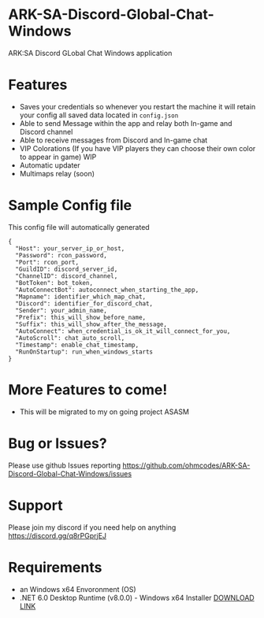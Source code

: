 # ARK-SA-Discord-Global-Chat-Windows
ARK:SA Discord GLobal Chat Windows application 

# Features
- Saves your credentials so whenever you restart the machine it will retain your config all saved data located in ```config.json```
- Able to send Message within the app and relay both In-game and Discord channel
- Able to receive messages from Discord and In-game chat
- VIP Colorations (If you have VIP players they can choose their own color to appear in game) WIP
- Automatic updater
- Multimaps relay (soon)


# Sample Config file
This config file will automatically generated
```
{
  "Host": your_server_ip_or_host,
  "Password": rcon_password,
  "Port": rcon_port,
  "GuildID": discord_server_id,
  "ChannelID": discord_channel,
  "BotToken": bot_token,
  "AutoConnectBot": autoconnect_when_starting_the_app,
  "Mapname": identifier_which_map_chat,
  "Discord": identifier_for_discord_chat,
  "Sender": your_admin_name,
  "Prefix": this_will_show_before_name,
  "Suffix": this_will_show_after_the_message,
  "AutoConnect": when_credential_is_ok_it_will_connect_for_you,
  "AutoScroll": chat_auto_scroll,
  "Timestamp": enable_chat_timestamp,
  "RunOnStartup": run_when_windows_starts
}
```

# More Features to come!
- This will be migrated to my on going project ASASM

# Bug or Issues?
Please use github Issues reporting
https://github.com/ohmcodes/ARK-SA-Discord-Global-Chat-Windows/issues

# Support
Please join my discord if you need help on anything https://discord.gg/q8rPGprjEJ


# Requirements
- an Windows x64 Envoronment (OS)
- .NET 6.0 Desktop Runtime (v8.0.0) - Windows x64 Installer [DOWNLOAD LINK](https://download.visualstudio.microsoft.com/download/pr/b280d97f-25a9-4ab7-8a12-8291aa3af117/a37ed0e68f51fcd973e9f6cb4f40b1a7/windowsdesktop-runtime-8.0.0-win-x64.exe)




